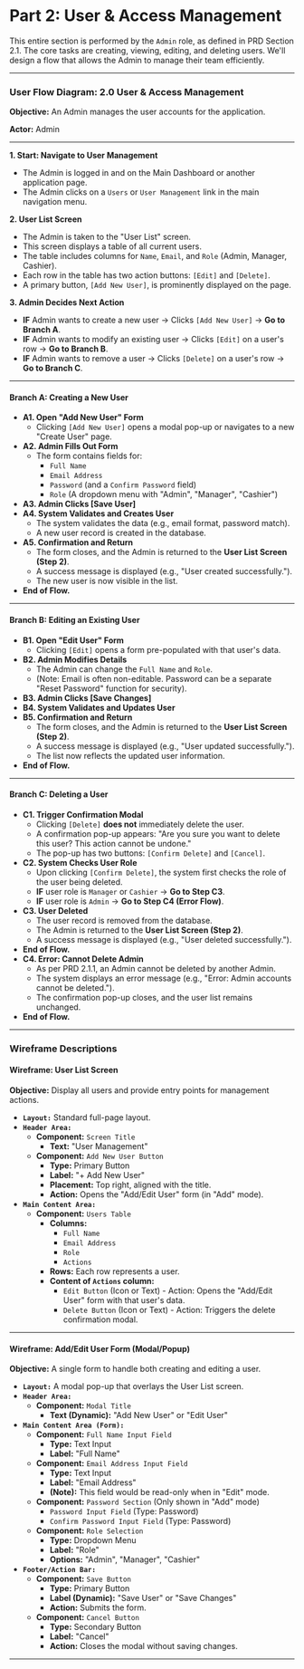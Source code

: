 # Part 2: User & Access Management

This entire section is performed by the `Admin` role, as defined in PRD Section 2.1. The core tasks are creating, viewing, editing, and deleting users. We'll design a flow that allows the Admin to manage their team efficiently.

---

### **User Flow Diagram: 2.0 User & Access Management**

**Objective:** An Admin manages the user accounts for the application.

**Actor:** Admin

---

**1. Start: Navigate to User Management**

- The Admin is logged in and on the Main Dashboard or another application page.
- The Admin clicks on a `Users` or `User Management` link in the main navigation menu.

**2. User List Screen**

- The Admin is taken to the "User List" screen.
- This screen displays a table of all current users.
- The table includes columns for `Name`, `Email`, and `Role` (Admin, Manager, Cashier).
- Each row in the table has two action buttons: `[Edit]` and `[Delete]`.
- A primary button, `[Add New User]`, is prominently displayed on the page.

**3. Admin Decides Next Action**

- **IF** Admin wants to create a new user -> Clicks `[Add New User]` -> **Go to Branch A**.
- **IF** Admin wants to modify an existing user -> Clicks `[Edit]` on a user's row -> **Go to Branch B**.
- **IF** Admin wants to remove a user -> Clicks `[Delete]` on a user's row -> **Go to Branch C**.

---

#### **Branch A: Creating a New User**

- **A1. Open "Add New User" Form**
  - Clicking `[Add New User]` opens a modal pop-up or navigates to a new "Create User" page.
- **A2. Admin Fills Out Form**
  - The form contains fields for:
    - `Full Name`
    - `Email Address`
    - `Password` (and a `Confirm Password` field)
    - `Role` (A dropdown menu with "Admin", "Manager", "Cashier")
- **A3. Admin Clicks [Save User]**
- **A4. System Validates and Creates User**
  - The system validates the data (e.g., email format, password match).
  - A new user record is created in the database.
- **A5. Confirmation and Return**
  - The form closes, and the Admin is returned to the **User List Screen (Step 2)**.
  - A success message is displayed (e.g., "User created successfully.").
  - The new user is now visible in the list.
- **End of Flow.**

---

#### **Branch B: Editing an Existing User**

- **B1. Open "Edit User" Form**
  - Clicking `[Edit]` opens a form pre-populated with that user's data.
- **B2. Admin Modifies Details**
  - The Admin can change the `Full Name` and `Role`.
  - (Note: Email is often non-editable. Password can be a separate "Reset Password" function for security).
- **B3. Admin Clicks [Save Changes]**
- **B4. System Validates and Updates User**
- **B5. Confirmation and Return**
  - The form closes, and the Admin is returned to the **User List Screen (Step 2)**.
  - A success message is displayed (e.g., "User updated successfully.").
  - The list now reflects the updated user information.
- **End of Flow.**

---

#### **Branch C: Deleting a User**

- **C1. Trigger Confirmation Modal**
  - Clicking `[Delete]` **does not** immediately delete the user.
  - A confirmation pop-up appears: "Are you sure you want to delete this user? This action cannot be undone."
  - The pop-up has two buttons: `[Confirm Delete]` and `[Cancel]`.
- **C2. System Checks User Role**
  - Upon clicking `[Confirm Delete]`, the system first checks the role of the user being deleted.
  - **IF** user role is `Manager` or `Cashier` -> **Go to Step C3**.
  - **IF** user role is `Admin` -> **Go to Step C4 (Error Flow)**.
- **C3. User Deleted**
  - The user record is removed from the database.
  - The Admin is returned to the **User List Screen (Step 2)**.
  - A success message is displayed (e.g., "User deleted successfully.").
- **End of Flow.**
- **C4. Error: Cannot Delete Admin**
  - As per PRD 2.1.1, an Admin cannot be deleted by another Admin.
  - The system displays an error message (e.g., "Error: Admin accounts cannot be deleted.").
  - The confirmation pop-up closes, and the user list remains unchanged.
- **End of Flow.**

---

### **Wireframe Descriptions**

#### **Wireframe: User List Screen**

**Objective:** Display all users and provide entry points for management actions.

- **`Layout:`** Standard full-page layout.
- **`Header Area:`**
  - **Component:** `Screen Title`
    - **Text:** "User Management"
  - **Component:** `Add New User Button`
    - **Type:** Primary Button
    - **Label:** "+ Add New User"
    - **Placement:** Top right, aligned with the title.
    - **Action:** Opens the "Add/Edit User" form (in "Add" mode).
- **`Main Content Area:`**
  - **Component:** `Users Table`
    - **Columns:**
      - `Full Name`
      - `Email Address`
      - `Role`
      - `Actions`
    - **Rows:** Each row represents a user.
    - **Content of `Actions` column:**
      - `Edit Button` (Icon or Text) - Action: Opens the "Add/Edit User" form with that user's data.
      - `Delete Button` (Icon or Text) - Action: Triggers the delete confirmation modal.

---

#### **Wireframe: Add/Edit User Form (Modal/Popup)**

**Objective:** A single form to handle both creating and editing a user.

- **`Layout:`** A modal pop-up that overlays the User List screen.
- **`Header Area:`**
  - **Component:** `Modal Title`
    - **Text (Dynamic):** "Add New User" or "Edit User"
- **`Main Content Area (Form):`**
  - **Component:** `Full Name Input Field`
    - **Type:** Text Input
    - **Label:** "Full Name"
  - **Component:** `Email Address Input Field`
    - **Type:** Text Input
    - **Label:** "Email Address"
    - **(Note):** This field would be read-only when in "Edit" mode.
  - **Component:** `Password Section` (Only shown in "Add" mode)
    - `Password Input Field` (Type: Password)
    - `Confirm Password Input Field` (Type: Password)
  - **Component:** `Role Selection`
    - **Type:** Dropdown Menu
    - **Label:** "Role"
    - **Options:** "Admin", "Manager", "Cashier"
- **`Footer/Action Bar:`**
  - **Component:** `Save Button`
    - **Type:** Primary Button
    - **Label (Dynamic):** "Save User" or "Save Changes"
    - **Action:** Submits the form.
  - **Component:** `Cancel Button`
    - **Type:** Secondary Button
    - **Label:** "Cancel"
    - **Action:** Closes the modal without saving changes.

---
